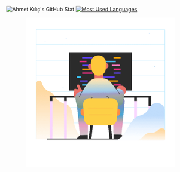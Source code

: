 

>




![Ahmet Kılıç's GitHub Stat](https://github-readme-stats.vercel.app/api?username=ahmetkkilic&show_icons=true&bg_color=00000000) [![Most Used Languages](https://github-readme-stats.vercel.app/api/top-langs/?username=ahmetkkilic&layout=compact&show_icons=true&bg_color=00000000)](https://github.com/ahmetkkilic/github-readme-stats) 




<p align="center">
        <img src="marginalia-programming.gif" alt="Github Stats" />
</p>

